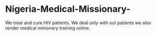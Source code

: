 # Nigeria-Medical-Missionary-
We treat and cure HIV patients. We deal only with out patients we also render medical minionary training online.
